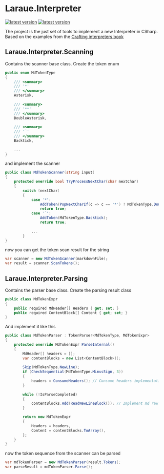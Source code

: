 # Laraue.Interpreter  

[![latest version](https://img.shields.io/nuget/v/Laraue.Interpreter)](https://www.nuget.org/packages/Laraue.Interpreter)
[![latest version](https://img.shields.io/nuget/dt/Laraue.Interpreter)](https://www.nuget.org/packages/Laraue.Interpreter)

The project is the just set of tools to implement a new Interpreter in CSharp.  
Based on the examples from the [Crafting interpreters book](https://craftinginterpreters.com)

## Laraue.Interpreter.Scanning

Contains the scanner base class. Create the token enum

```csharp
public enum MdTokenType
{
    /// <summary>
    /// '*'
    /// </summary>
    Asterisk,
    
    /// <summary>
    /// '**'
    /// </summary>
    DoubleAsterisk,
    
    /// <summary>
    /// '`'
    /// </summary>
    Backtick,
    
    ...
}
```

and implement the scanner

```csharp
public class MdTokenScanner(string input)
{
    protected override bool TryProcessNextChar(char nextChar)
    {
        switch (nextChar)
        {
            case '*':
                AddToken(PopNextCharIf(c => c == '*') ? MdTokenType.DoubleAsterisk : MdTokenType.Asterisk);
                return true;
            case '`':
                AddToken(MdTokenType.Backtick);
                return true;
            
            ...
        }
}
```

now you can get the token scan result for the string
```csharp
var scanner = new MdTokenScanner(markdownFile);
var result = scanner.ScanTokens();
```

## Laraue.Interpreter.Parsing

Contains the parser base class. Create the parsing result class
```csharp
public class MdTokenExpr
{
    public required MdHeader[] Headers { get; set; }
    public required ContentBlock[] Content { get; set; }
}
```

And implement it like this

```csharp
public class MdTokenParser : TokenParser<MdTokenType, MdTokenExpr>
{
    protected override MdTokenExpr ParseInternal()
    {
        MdHeader[] headers = [];
        var contentBlocks = new List<ContentBlock>();
        
        Skip(MdTokenType.NewLine);
        if (CheckSequential(MdTokenType.MinusSign, 3))
        {
            headers = ConsumeHeaders(); // Consume headers implementation
        }
        
        while (!IsParseCompleted)
        {
            contentBlocks.Add(ReadNewLineBlock()); // Implement md raw reading
        }

        return new MdTokenExpr
        {
            Headers = headers,
            Content = contentBlocks.ToArray(),
        };
    }
}
```

now the token sequence from the scanner can be parsed
```csharp
var mdTokenParser = new MdTokenParser(result.Tokens);
var parseResult = mdTokenParser.Parse();
```